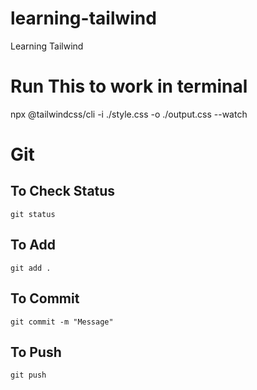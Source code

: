 # learning-tailwind
Learning Tailwind

# Run This to work in terminal
npx @tailwindcss/cli -i ./style.css -o ./output.css --watch


# Git 

## To Check Status
`git status`

## To Add 
`git add .`

## To Commit
`git commit -m "Message"`

## To Push
`git push`
